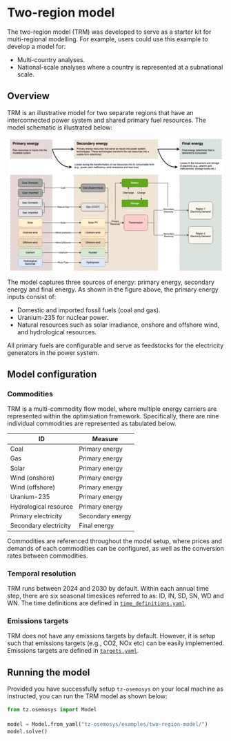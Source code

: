 # Two-region model
The two-region model (TRM) was developed to serve as a starter kit for multi-regional modelling. For example, users could use this example to develop a model for:

- Multi-country analyses.
- National-scale analyses where a country is represented at a subnational scale.

## Overview
TRM is an illustrative model for two separate regions that have an interconnected power system and shared primary fuel resources. The model schematic is illustrated below:

<img src="https://github.com/transition-zero/tz-osemosys/blob/main/examples/two-region-model/two-region-model-schematic.png" alt="" width="800" align="center">

The model captures three sources of energy: primary energy, secondary energy and final energy. As shown in the figure above, the primary energy inputs consist of:

- Domestic and imported fossil fuels (coal and gas).
- Uranium-235 for nuclear power.
- Natural resources such as solar irradiance, onshore and offshore wind, and hydrological resources.

All primary fuels are configurable and serve as feedstocks for the electricity generators in the power system.

## Model configuration

### Commodities
TRM is a multi-commodity flow model, where multiple energy carriers are represented within the optimsiation framework. Specifically, there are nine individual commodities are represented as tabulated below.

ID  | Measure
--- | ---
Coal | Primary energy
Gas | Primary energy
Solar | Primary energy
Wind (onshore) | Primary energy
Wind (offshore) | Primary energy
Uranium-235 | Primary energy
Hydrological resource | Primary energy
Primary electricity | Secondary energy
Secondary electricity | Final energy

Commodities are referenced throughout the model setup, where prices and demands of each commodities can be configured, as well as the conversion rates between commodities.

### Temporal resolution
TRM runs between 2024 and 2030 by default. Within each annual time step, there are six seasonal timeslices referred to as: ID, IN, SD, SN, WD and WN. The time definitions are defined in [`time_definitions.yaml`](https://github.com/transition-zero/tz-osemosys/blob/main/examples/two-region-model/time_definitions.yaml).

### Emissions targets
TRM does not have any emissions targets by default. However, it is setup such that emissions targets (e.g., CO2, NOx etc) can be easily implemented. Emissions targets are defined in [`targets.yaml`](https://github.com/transition-zero/tz-osemosys/blob/main/examples/two-region-model/targets.yaml).

## Running the model
Provided you have successfully setup `tz-osemosys` on your local machine as instructed, you can run the TRM model as shown below:

```python
from tz.osemosys import Model

model = Model.from_yaml("tz-osemosys/examples/two-region-model/")
model.solve()
```
